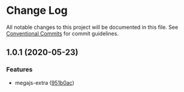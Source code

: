 # Change Log

All notable changes to this project will be documented in this file.
See [Conventional Commits](https://conventionalcommits.org) for commit guidelines.

## 1.0.1 (2020-05-23)


### Features

* megajs-extra ([951b0ac](https://github.com/bluelovers/ws-mega/commit/951b0acfffcfe6bda2bab510ffefb1ce7d4e471a))
